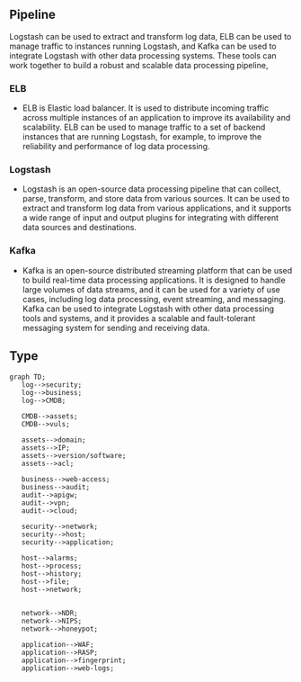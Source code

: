 ## Pipeline
  Logstash can be used to extract and transform log data, ELB can be used to manage traffic to instances running Logstash, and Kafka can be used to integrate Logstash with other data processing systems. These tools can work together to build a robust and scalable data processing pipeline, 
### ELB
- ELB is Elastic load balancer. It is used to distribute incoming traffic across multiple instances of an application to improve its availability and scalability. ELB can be used to manage traffic to a set of backend instances that are running Logstash, for example, to improve the reliability and performance of log data processing.

### Logstash
- Logstash is an open-source data processing pipeline that can collect, parse, transform, and store data from various sources. It can be used to extract and transform log data from various applications, and it supports a wide range of input and output plugins for integrating with different data sources and destinations.

### Kafka
- Kafka is an open-source distributed streaming platform that can be used to build real-time data processing applications. It is designed to handle large volumes of data streams, and it can be used for a variety of use cases, including log data processing, event streaming, and messaging. Kafka can be used to integrate Logstash with other data processing tools and systems, and it provides a scalable and fault-tolerant messaging system for sending and receiving data.


## Type
 ```mermaid
graph TD;
    log-->security;
    log-->business;
    log-->CMDB;
    
    CMDB-->assets;
    CMDB-->vuls;
    
    assets-->domain;
    assets-->IP;
    assets-->version/software;
    assets-->acl;
    
    business-->web-access;
    business-->audit;
    audit-->apigw;
    audit-->vpn;
    audit-->cloud;
    
    security-->network;
    security-->host;
    security-->application;
    
    host-->alarms;
    host-->process;
    host-->history;
    host-->file;
    host-->network;
    
    
    network-->NDR;
    network-->NIPS;
    network-->honeypot;
    
    application-->WAF;
    application-->RASP;
    application-->fingerprint;
    application-->web-logs;
    
```



